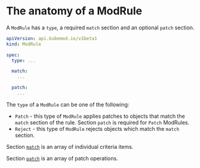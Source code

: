 # The anatomy of a ModRule

A `ModRule` has a `type`, a required `match` section and an optional `patch` section.

```yaml
apiVersion: api.kubemod.io/v1beta1
kind: ModRule

spec:
  type: ...

  match:
    ...

  patch:
    ...
```

The `type` of a `ModRule` can be one of the following:

* `Patch` - this type of `ModRule` applies patches to objects that match the `match` section of the rule. Section `patch` is required for `Patch` ModRules.
* `Reject` - this type of `ModRule` rejects objects which match the `match` section.

Section [`match`](match-section.md) is an array of individual criteria items.

Section [`patch`](patch-section.md) is an array of patch operations.

